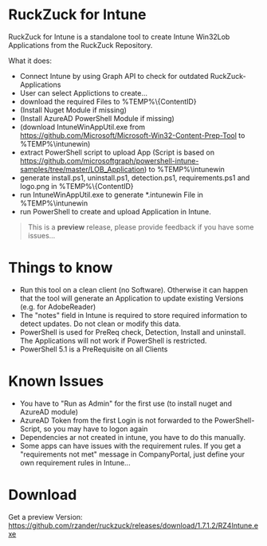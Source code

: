# RuckZuck for Intune
RuckZuck for Intune is a standalone tool to create Intune Win32Lob Applications from the RuckZuck Repository.

What it does:
* Connect Intune by using Graph API to check for outdated RuckZuck-Applications
* User can select Applictions to create...
* download the required Files to %TEMP%\\{ContentID}
* (Install Nuget Module if missing)
* (Install AzureAD PowerShell Module if missing)
* (download IntuneWinAppUtil.exe from https://github.com/Microsoft/Microsoft-Win32-Content-Prep-Tool to %TEMP%\intunewin)
* extract PowerShell script to upload App (Script is based on https://github.com/microsoftgraph/powershell-intune-samples/tree/master/LOB_Application) to %TEMP%\intunewin
* generate install.ps1, uninstall.ps1, detection.ps1, requirements.ps1 and logo.png in %TEMP%\\{ContentID}
* run IntuneWinAppUtil.exe to generate *.intunewin File in %TEMP%\intunewin
* run PowerShell to create and upload Application in Intune.

> This is a **preview** release, please provide feedback if you have some issues...

# Things to know
* Run this tool on a clean client (no Software). Otherwise it can happen that the tool will generate an Application to update existing Versions (e.g. for AdobeReader)
* The "notes" field in Intune is required to store required information to detect updates. Do not clean or modify this data.
* PowerShell is used for PreReq check, Detection, Install and uninstall. The Applications will not work if PowerShell is restricted.
* PowerShell 5.1 is a PreRequisite on all Clients

# Known Issues
* You have to "Run as Admin" for the first use (to install nuget and AzureAD module)
* AzureAD Token from the first Login is not forwarded to the PowerShell-Script, so you may have to logon again
* Dependencies ar not created in intune, you have to do this manually.
* Some apps can have issues with the requirement rules. If you get a  "requirements not met" message in CompanyPortal, just define your own requirement rules in Intune...

# Download
Get a preview Version:
https://github.com/rzander/ruckzuck/releases/download/1.7.1.2/RZ4Intune.exe
